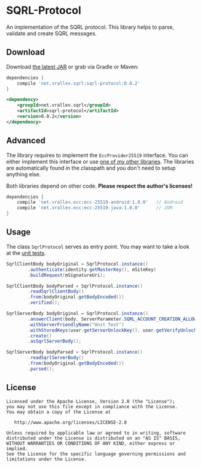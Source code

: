 SQRL-Protocol
=============

An implementation of the SQRL protocol. This library helps to parse, validate and create SQRL messages.

Download
--------

Download [the latest JAR][1] or grab via Gradle or Maven:

```groovy
dependencies {
    compile 'net.vrallev.sqrl:sqrl-protocol:0.0.2'
}
```

```xml
<dependency>
    <groupId>net.vrallev.sqrl</groupId>
    <artifactId>sqrl-protocol</artifactId>
    <version>0.0.2</version>
</dependency>
```

Advanced
--------

The library requires to implement the `EccProvider25519` interface. You can either implement this interface or use [one of my other libraries][2]. The libraries are automatically found in the classpath and you don't need to setup anything else. 

Both libraries depend on other code. **Please respect the author's licenses!**

```groovy
dependencies {
    compile 'net.vrallev.ecc:ecc-25519-android:1.0.0'   // Android
    compile 'net.vrallev.ecc:ecc-25519-java:1.0.0'      // JVM
}
```

Usage
-----

The class `SqrlProtocol` serves as entry point. You may want to take a look at the [unit tests][3].

```java
SqrlClientBody bodyOriginal = SqrlProtocol.instance()
		.authenticate(identity.getMasterKey(), mSiteKey)
        .buildRequest(mSignatureUri);

SqrlClientBody bodyParsed = SqrlProtocol.instance()
        .readSqrlClientBody()
        .from(bodyOriginal.getBodyEncoded())
        .verified();

SqrlServerBody bodyOriginal = SqrlProtocol.instance()
		.answerClient(body, ServerParameter.SQRL_ACCOUNT_CREATION_ALLOWED)
		.withServerFriendlyName("Unit Test")
        .withStoredKeys(user.getServerUnlockKey(), user.getVerifyUnlockKey())
		.create()
		.asSqrlServerBody();

SqrlServerBody bodyParsed = SqrlProtocol.instance()
		.readSqrlServerBody()
		.from(bodyOriginal.getBodyEncoded())
		.parsed();
```

License
-------

    Licensed under the Apache License, Version 2.0 (the "License");
    you may not use this file except in compliance with the License.
    You may obtain a copy of the License at

       http://www.apache.org/licenses/LICENSE-2.0

    Unless required by applicable law or agreed to in writing, software
    distributed under the License is distributed on an "AS IS" BASIS,
    WITHOUT WARRANTIES OR CONDITIONS OF ANY KIND, either express or implied.
    See the License for the specific language governing permissions and
    limitations under the License.


[1]: http://repository.sonatype.org/service/local/artifact/maven/redirect?r=central-proxy&g=net.vrallev.sqrl&a=sqrl-protocol&v=LATEST
[2]: https://github.com/vRallev/ECC-25519
[3]: https://github.com/vRallev/SQRL-Protocol/tree/master/sqrl-protocol/src/test/java/net/vrallev/java/sqrl/test